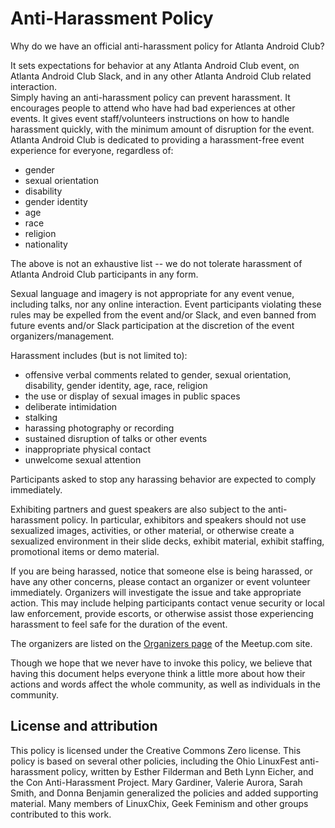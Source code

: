 # Anti-Harassment Policy

Why do we have an official anti-harassment policy for Atlanta Android Club?

It sets expectations for behavior at any Atlanta Android Club event, on Atlanta 
Android Club Slack, and in any other Atlanta Android Club related interaction.  
Simply having an anti-harassment policy can prevent harassment.
It encourages people to attend who have had bad experiences at other events.
It gives event staff/volunteers instructions on how to handle harassment quickly, with the minimum amount of disruption for the event.
Atlanta Android Club is dedicated to providing a harassment-free event experience for everyone, regardless of:

* gender
* sexual orientation
* disability
* gender identity
* age
* race
* religion
* nationality

The above is not an exhaustive list -- we do not tolerate harassment of Atlanta 
Android Club participants in any form.

Sexual language and imagery is not appropriate for any event venue, including 
talks, nor any online interaction. Event participants violating these rules may 
be expelled from the event and/or Slack, and even banned from future events 
and/or Slack participation at the discretion of the event organizers/management.

Harassment includes (but is not limited to):

* offensive verbal comments related to gender, sexual orientation, disability, gender identity, age, race, religion
* the use or display of sexual images in public spaces
* deliberate intimidation
* stalking
* harassing photography or recording
* sustained disruption of talks or other events
* inappropriate physical contact
* unwelcome sexual attention

​​​Participants asked to stop any harassing behavior are expected to comply 
immediately.

Exhibiting partners and guest speakers are also subject to the anti-harassment 
policy. In particular, exhibitors and speakers should not use sexualized 
images, activities, or other material, or otherwise create a sexualized 
environment in their slide decks, exhibit material, exhibit staffing, 
promotional items or demo material.

If you are being harassed, notice that someone else is being harassed, or have 
any other concerns, please contact an organizer or event volunteer immediately. 
Organizers will investigate the issue and take appropriate 
action. This may include helping participants contact venue security or local 
law enforcement, provide escorts, or otherwise assist those experiencing 
harassment to feel safe for the duration of the event.

The organizers are listed on the [Organizers page](https://www.meetup.com/Atlanta-Android-Club/members/?op=leaders) of the Meetup.com site.

Though we hope that we never have to invoke this policy, we believe that having 
this document helps everyone think a little more about how their actions and 
words affect the whole community, as well as individuals in the community.

## License and attribution

This policy is licensed under the Creative Commons Zero license. This policy is based on several other policies, including the Ohio LinuxFest anti-harassment policy, written by Esther Filderman and Beth Lynn Eicher, and the Con Anti-Harassment Project. Mary Gardiner, Valerie Aurora, Sarah Smith, and Donna Benjamin generalized the policies and added supporting material. Many members of LinuxChix, Geek Feminism and other groups contributed to this work.

